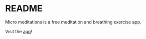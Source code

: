 # README

Micro meditations is a free meditation and breathing exercise app.

Visit the [app](https://www.micromeditations.org)!

